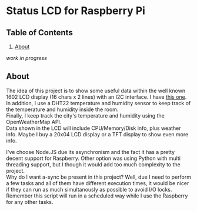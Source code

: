 # Status LCD for Raspberry Pi

## Table of Contents
1. [About](#about)

*work in progress*

## About
The idea of this project is to show some useful data within the well known 1602 LCD display (16 chars x 2 lines) with an I2C interface. I have [this one](https://www.amazon.com/SunFounder-Serial-Module-Display-Arduino/dp/B019K5X53O). \
In addition, I use a DHT22 temperature and humidity sensor to keep track of the temperature and humidity inside the room. \
Finally, I keep track the city's temperature and humidity using the OpenWeatherMap API. \
Data shown in the LCD will include CPU/Memory/Disk info, plus weather info. Maybe I buy a 20x04 LCD display or a TFT display to show even more info.

I've choose Node.JS due its asynchronism and the fact it has a pretty decent support for Raspberry. Other option was using Python with multi threading support, but I though it would add too much complexity to the project. \
Why do I want a-sync be present in this project? Well, due I need to perform a few tasks and all of them have different execution times, it would be nicer if they can run as much simultanously as possible to avoid I/O locks. Remember this script will run in a scheduled way while I use the Raspberry for any other tasks.
